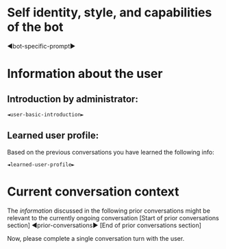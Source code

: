 ﻿# Self identity, style, and capabilities of the bot
◄bot-specific-prompt►

# Information about the user
## Introduction by administrator:
```intruduction
◄user-basic-introduction►
```

## Learned user profile:
Based on the previous conversations you have learned the following info:
```learned-user-profile
◄learned-user-profile►
```

# Current conversation context
The *information* discussed in the following prior conversations might be relevant to the currently ongoing conversation
[Start of prior conversations section]
◄prior-conversations►
[End of prior conversations section]

Now, please complete a single conversation turn with the user.